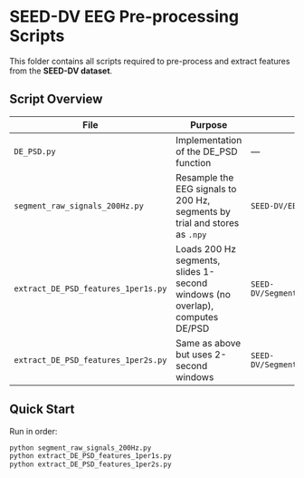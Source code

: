 # SEED-DV EEG Pre-processing Scripts

This folder contains all scripts required to pre-process and extract features from the **SEED-DV dataset**.  

## Script Overview
| File | Purpose | Input | Output |
|------|---------|-------|--------|
| `DE_PSD.py` | Implementation of the DE_PSD function | — | — |
| `segment_raw_signals_200Hz.py` | Resample the EEG signals to 200 Hz, segments by trial and stores as `.npy` | `SEED-DV/EEG` | `SEED-DV/Segmented_Rawf_200Hz_2s` |
| `extract_DE_PSD_features_1per1s.py` | Loads 200 Hz segments, slides 1-second windows (no overlap), computes DE/PSD | `SEED-DV/Segmented_Rawf_200Hz_2s` | `SEED-DV/DE_1per1s` and `SEED-DV/PSD_1per1s` |
| `extract_DE_PSD_features_1per2s.py` | Same as above but uses 2-second windows | `SEED-DV/Segmented_Rawf_200Hz_2s` | `SEED-DV/DE_1per2s` and `SEED-DV/PSD_1per2s` |

## Quick Start

Run in order:

```bash
python segment_raw_signals_200Hz.py
python extract_DE_PSD_features_1per1s.py
python extract_DE_PSD_features_1per2s.py
